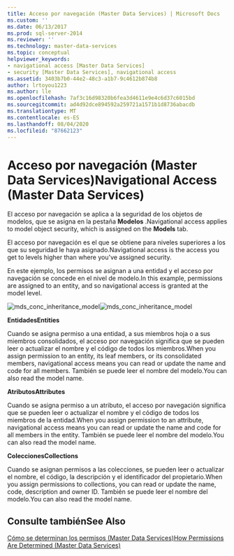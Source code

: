 ```yaml
---
title: Acceso por navegación (Master Data Services) | Microsoft Docs
ms.custom: ''
ms.date: 06/13/2017
ms.prod: sql-server-2014
ms.reviewer: ''
ms.technology: master-data-services
ms.topic: conceptual
helpviewer_keywords:
- navigational access [Master Data Services]
- security [Master Data Services], navigational access
ms.assetid: 3403b7b0-44e2-48c3-a1b7-9c4612b874b8
author: lrtoyou1223
ms.author: lle
ms.openlocfilehash: 7af3c16d98320b6fea3d4611e9e4c6d37c6015bd
ms.sourcegitcommit: ad4d92dce894592a259721a1571b1d8736abacdb
ms.translationtype: MT
ms.contentlocale: es-ES
ms.lasthandoff: 08/04/2020
ms.locfileid: "87662123"
---
```

# <a name="navigational-access-master-data-services"></a><span data-ttu-id="65639-102">Acceso por navegación (Master Data Services)</span><span class="sxs-lookup"><span data-stu-id="65639-102">Navigational Access (Master Data Services)</span></span>
  <span data-ttu-id="65639-103">El acceso por navegación se aplica a la seguridad de los objetos de modelos, que se asigna en la pestaña **Modelos** .</span><span class="sxs-lookup"><span data-stu-id="65639-103">Navigational access applies to model object security, which is assigned on the **Models** tab.</span></span>  
  
 <span data-ttu-id="65639-104">El acceso por navegación es el que se obtiene para niveles superiores a los que su seguridad le haya asignado.</span><span class="sxs-lookup"><span data-stu-id="65639-104">Navigational access is the access you get to levels higher than where you've assigned security.</span></span>  
  
 <span data-ttu-id="65639-105">En este ejemplo, los permisos se asignan a una entidad y el acceso por navegación se concede en el nivel de modelo.</span><span class="sxs-lookup"><span data-stu-id="65639-105">In this example, permissions are assigned to an entity, and so navigational access is granted at the model level.</span></span>  
  
 <span data-ttu-id="65639-106">![mds_conc_inheritance_model](../../2014/master-data-services/media/mds-conc-inheritance-model.gif "mds_conc_inheritance_model")</span><span class="sxs-lookup"><span data-stu-id="65639-106">![mds_conc_inheritance_model](../../2014/master-data-services/media/mds-conc-inheritance-model.gif "mds_conc_inheritance_model")</span></span>  
  
 <span data-ttu-id="65639-107">**Entidades**</span><span class="sxs-lookup"><span data-stu-id="65639-107">**Entities**</span></span>  
  
 <span data-ttu-id="65639-108">Cuando se asigna permiso a una entidad, a sus miembros hoja o a sus miembros consolidados, el acceso por navegación significa que se pueden leer o actualizar el nombre y el código de todos los miembros.</span><span class="sxs-lookup"><span data-stu-id="65639-108">When you assign permission to an entity, its leaf members, or its consolidated members, navigational access means you can read or update the name and code for all members.</span></span> <span data-ttu-id="65639-109">También se puede leer el nombre del modelo.</span><span class="sxs-lookup"><span data-stu-id="65639-109">You can also read the model name.</span></span>  
  
 <span data-ttu-id="65639-110">**Atributos**</span><span class="sxs-lookup"><span data-stu-id="65639-110">**Attributes**</span></span>  
  
 <span data-ttu-id="65639-111">Cuando se asigna permiso a un atributo, el acceso por navegación significa que se pueden leer o actualizar el nombre y el código de todos los miembros de la entidad.</span><span class="sxs-lookup"><span data-stu-id="65639-111">When you assign permission to an attribute, navigational access means you can read or update the name and code for all members in the entity.</span></span> <span data-ttu-id="65639-112">También se puede leer el nombre del modelo.</span><span class="sxs-lookup"><span data-stu-id="65639-112">You can also read the model name.</span></span>  
  
 <span data-ttu-id="65639-113">**Colecciones**</span><span class="sxs-lookup"><span data-stu-id="65639-113">**Collections**</span></span>  
  
 <span data-ttu-id="65639-114">Cuando se asignan permisos a las colecciones, se pueden leer o actualizar el nombre, el código, la descripción y el identificador del propietario.</span><span class="sxs-lookup"><span data-stu-id="65639-114">When you assign permissions to collections, you can read or update the name, code, description and owner ID.</span></span> <span data-ttu-id="65639-115">También se puede leer el nombre del modelo.</span><span class="sxs-lookup"><span data-stu-id="65639-115">You can also read the model name.</span></span>  
  
## <a name="see-also"></a><span data-ttu-id="65639-116">Consulte también</span><span class="sxs-lookup"><span data-stu-id="65639-116">See Also</span></span>  
 [<span data-ttu-id="65639-117">Cómo se determinan los permisos &#40;Master Data Services&#41;</span><span class="sxs-lookup"><span data-stu-id="65639-117">How Permissions Are Determined &#40;Master Data Services&#41;</span></span>](how-permissions-are-determined-master-data-services.md)  
  
  
